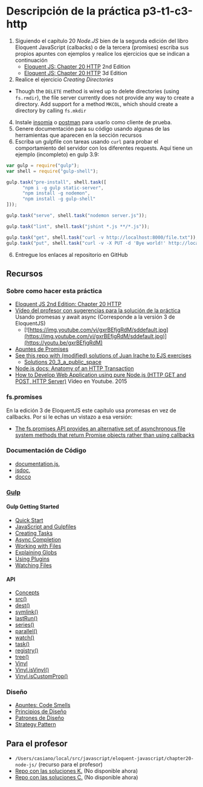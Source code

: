 # Descripción de la práctica p3-t1-c3-http

1. Siguiendo  el capítulo 20 *Node.JS*  bien de la segunda edición del libro Eloquent JavaScript (calbacks)  o de la tercera (promises) escriba sus propios apuntes con ejemplos y realice los ejercicios que se indican a continuación
    - [Eloquent JS: Chapter 20 HTTP](http://eloquentjavascript.net/2nd_edition/20_node.html)  2nd Edition 
    - [Eloquent JS: Chapter 20 HTTP](https://eloquentjavascript.net/) 3d Edition
1. Realice el ejercicio *Creating Directories* 
  - Though the `DELETE` method is wired up to delete directories (using `fs.rmdir`), 
  the file server currently does not provide any way to create a directory.  Add 
  support for a method `MKCOL`, which should create a directory by calling `fs.mkdir` 
4. Instale [insomia](https://insomnia.rest/) o [postman](https://www.getpostman.com/) para usarlo como cliente de prueba.
5. Genere documentación para su código usando algunas de las herramientas que aparecen en la sección recursos
5. Escriba un gulpfile con tareas usando `curl` para probar el comportamiento del servidor con los diferentes requests. Aquí tiene un ejemplo (incompleto) en gulp 3.9:
   
  ```js
  var gulp = require("gulp");
  var shell = require("gulp-shell");

  gulp.task("pre-install", shell.task([
        "npm i -g gulp static-server",
        "npm install -g nodemon",
        "npm install -g gulp-shell"
  ]));

  gulp.task("serve", shell.task("nodemon server.js"));

  gulp.task("lint", shell.task("jshint *.js **/*.js"));

  gulp.task("get", shell.task("curl -v http://localhost:8000/file.txt"));
  gulp.task("put", shell.task("curl -v -X PUT -d 'Bye world!' http://localhost:8000/file.txt"));


  ```
6. Entregue los enlaces al repositorio en GitHub 

## Recursos

### Sobre como hacer esta práctica

* [Eloquent JS 2nd Edition: Chapter 20 HTTP](http://eloquentjavascript.net/2nd_edition/20_node.html)
* [Vídeo del profesor con sugerencias para la solución de la práctica](https://youtu.be/gxrBEfjgRdM) Usando promesas y await async (Corresponde a la versión 3 de EloquentJS)
  * [![https://img.youtube.com/vi/gxrBEfjgRdM/sddefault.jpg](https://img.youtube.com/vi/gxrBEfjgRdM/sddefault.jpg)](https://youtu.be/gxrBEfjgRdM)
* [Apuntes de Promises](https://ull-esit-dsi-1819.github.io/dsi-1819/tema2-async/promises)
* [See this repo with (modified) solutions of Juan Irache to EJS exercises](https://github.com/ULL-MII-SYTWS-1920/eloquent-javascript-exercises)
  - [Solutions 20_3_a_public_space](https://github.com/ULL-MII-SYTWS-1920/eloquent-javascript-exercises/tree/master/20_3_public_space)
* [Node.js docs: Anatomy of an HTTP Transaction](https://nodejs.org/es/docs/guides/anatomy-of-an-http-transaction/)
* [How to Develop Web Application using pure Node.js (HTTP GET and POST, HTTP Server)](https://youtu.be/nuw48-u3Yrg) Vídeo en Youtube. 2015

### fs.promises

En la edición 3 de EloquentJS este capítulo usa promesas en vez de callbacks. Por si le echas un vistazo a esa versión:

* [The fs.promises API provides an alternative set of asynchronous file system methods that return Promise objects rather than using callbacks](https://nodejs.org/dist/latest-v10.x/docs/api/fs.html#fs_fs_promises_api)

### Documentación de Código  

* [documentation.js](http://documentation.js.org/), 
* [jsdoc](https://www.npmjs.com/package/jsdoc), 
* [docco](http://jashkenas.github.io/docco`)

### [Gulp](../../build-tools#gulp)

#### Gulp Getting Started

*   [Quick Start](https://gulpjs.com/docs/en/getting-started/quick-start)
*   [JavaScript and Gulpfiles](https://gulpjs.com/docs/en/getting-started/javascript-and-gulpfiles)
*   [Creating Tasks](https://gulpjs.com/docs/en/getting-started/creating-tasks)
*   [Async Completion](https://gulpjs.com/docs/en/getting-started/async-completion)
*   [Working with Files](https://gulpjs.com/docs/en/getting-started/working-with-files)
*   [Explaining Globs](https://gulpjs.com/docs/en/getting-started/explaining-globs)
*   [Using Plugins](https://gulpjs.com/docs/en/getting-started/using-plugins)
*   [Watching Files](https://gulpjs.com/docs/en/getting-started/watching-files)

#### API

*   [Concepts](https://gulpjs.com/docs/en/api/concepts)
*   [src()](https://gulpjs.com/docs/en/api/src)
*   [dest()](https://gulpjs.com/docs/en/api/dest)
*   [symlink()](https://gulpjs.com/docs/en/api/symlink)
*   [lastRun()](https://gulpjs.com/docs/en/api/lastrun)
*   [series()](https://gulpjs.com/docs/en/api/series)
*   [parallel()](https://gulpjs.com/docs/en/api/parallel)
*   [watch()](https://gulpjs.com/docs/en/api/watch)
*   [task()](https://gulpjs.com/docs/en/api/task)
*   [registry()](https://gulpjs.com/docs/en/api/registry)
*   [tree()](https://gulpjs.com/docs/en/api/tree)
*   [Vinyl](https://gulpjs.com/docs/en/api/vinyl)
*   [Vinyl.isVinyl()](https://gulpjs.com/docs/en/api/vinyl-isvinyl)
*   [Vinyl.isCustomProp()](https://gulpjs.com/docs/en/api/vinyl-iscustomprop)

### Diseño

  * [Apuntes: Code Smells](https://casianorodriguezleon.gitbooks.io/ull-esit-1617/content/apuntes/patterns/codesmell.html)
  * [Principios de Diseño](https://casianorodriguezleon.gitbooks.io/ull-esit-1617/content/apuntes/patterns/designprinciples.html)
  * [Patrones de Diseño](https://casianorodriguezleon.gitbooks.io/ull-esit-1617/content/apuntes/patterns/)
  * [Strategy Pattern](https://casianorodriguezleon.gitbooks.io/ull-esit-1617/content/apuntes/patterns/strategypattern.html)

## Para el profesor

* `/Users/casiano/local/src/javascript/eloquent-javascript/chapter20-node-js/` (recurso para el profesor)
* [Repo con las soluciones K.](https://github.com/ULL-ESIT-MII-CA-1718/nodejs-KevMCh) (No disponible ahora)
* [Repo con las soluciones C.](https://github.com/ULL-ESIT-MII-CA-1718/ejs-chapter20-node-js) (No disponible ahora)


<!--
## Reto

* [Reto para la práctica](reto.md)

-->